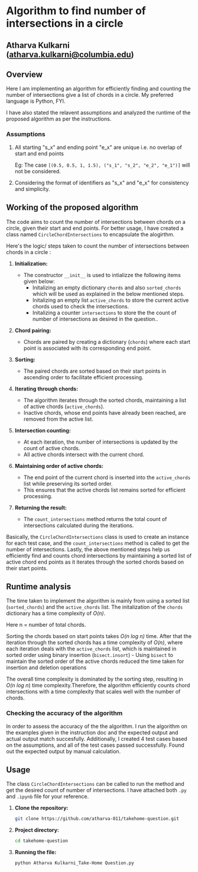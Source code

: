# Algorithm to find number of intersections in a circle
## Atharva Kulkarni (atharva.kulkarni@columbia.edu)


## Overview

Here I am implementing an algorithm for efficiently finding and counting the number of intersections give a list of chords in a circle.  My preferred language is Python, FYI.

I have also stated the relavent assumptions and analyzed the runtime of the proposed algorithm as per the instructions.

### Assumptions
1. All starting "s_x" and ending point "e_x" are unique i.e. no overlap of start and end points
 
	 Eg: The case `[(0.5, 0.5, 1, 1.5), ("s_1", "s_2", "e_2", "e_1")]` will not be considered.
2. Considering the format of identifiers as "s_x" and "e_x" for consistency and simplicity.

## Working of the proposed algorithm

The code aims to count the number of intersections between chords on a circle, given their start and end points. For better usage, I have created a class named `CircleChordIntersections` to encapsulate the alogirthm.

Here's the logic/ steps taken to count the number of intersections between chords in a circle :

1. **Initialization:**
   - The constructor `__init__` is used to intializze the following items given below:
      -  Initalizing an empty dictionary  `chords`  and also  `sorted_chords ` which will be used as explained in the below mentioned steps.
      -  Initalizing an empty list `active_chords` to store the current active chords used to check the intersections.
      - Initalizing a counter `intersections` to store the the count of number of intersections as desired in the question..

2. **Chord pairing:**
   - Chords are paired by creating a dictionary (`chords`) where each start point is associated with its corresponding end point.

3. **Sorting:**
   - The paired chords are sorted based on their start points in ascending order to facilitate efficient processing.

4. **Iterating through chords:**
   - The algorithm iterates through the sorted chords, maintaining a list of active chords (`active_chords`).
   - Inactive chords, whose end points have already been reached, are removed from the active list.

5. **Intersection counting:**
   - At each iteration, the number of intersections is updated by the count of active chords.
   - All active chords intersect with the current chord.

6. **Maintaining order of active chords:**
   - The end point of the current chord is inserted into the `active_chords` list while preserving its sorted order.
   - This ensures that the active chords list remains sorted for efficient processing.

7. **Returning the result:**
   - The `count_intersections` method returns the total count of intersections calculated during the iterations.

Basically, the `CircleChordIntersections` class is used to create an instance for each test case, and the `count_intersections` method is called to get the number of intersections. Lastly, the above mentioned steps help us efficiently find and counts chord intersections by maintaining a sorted list of active chord end points as it iterates through the sorted chords based on their start points.

## Runtime analysis

The time taken to implement the algorithm is mainly from using a sorted list (`sorted_chords`) and the `active_chords` list. The initalization of the `chords` dictionary has a time complexity of *O(n)*. 

Here n = number of total chords. 

Sorting the chords based on start points takes *O(n log n)* time. After that the iteration through the sorted chords has a time complexity of *O(n)*, where each iteration deals with the `active_chords` list, which is maintained in sorted order using binary insertion (`bisect.insort`) - Using `bisect` to maintain the sorted order of the active chords reduced the time taken for insertion and deletion operations

The overall time complexity is dominated by the sorting step, resulting in *O(n log n*) time complexity.Therefore, the algorithm efficiently counts chord intersections with a time complexity that scales well with the number of chords.

### Checking the accuracy of the algorithm

In order to assess the accuracy of the the algorithm. I run the algorithm on the examples given in the instruction doc and the expected output and actual output match succesfully.
Additionally, I created 4 test cases based on the assumptions, and all of the test cases passed successfully. Found out the expected output by manual calculation.

## Usage

The class `CircleChordIntersections` can be called to run the method and get the desired count of number of intersections. I have attached both `.py` and `.ipynb` file for your reference.

1. **Clone the repository:**

   ```bash
   git clone https://github.com/atharva-011/takehome-question.git

2. **Project directory:**

   ```bash
   cd takehome-question

3. **Running the file:**

	```bash
   python Atharva Kulkarni_Take-Home Question.py

